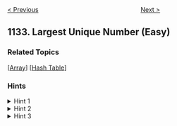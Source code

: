 <!--|This file generated by command(leetcode description); DO NOT EDIT.    |-->
<!--+----------------------------------------------------------------------+-->
<!--|@author    Openset <openset.wang@gmail.com>                           |-->
<!--|@link      https://github.com/openset                                 |-->
<!--|@home      https://github.com/openset/leetcode                        |-->
<!--+----------------------------------------------------------------------+-->

[< Previous](https://github.com/openset/leetcode/tree/master/problems/reported-posts-ii "Reported Posts II")
　　　　　　　　　　　　　　　　
[Next >](https://github.com/openset/leetcode/tree/master/problems/armstrong-number "Armstrong Number")

## 1133. Largest Unique Number (Easy)



### Related Topics
  [[Array](https://github.com/openset/leetcode/tree/master/tag/array/README.md)]
  [[Hash Table](https://github.com/openset/leetcode/tree/master/tag/hash-table/README.md)]

### Hints
<details>
<summary>Hint 1</summary>
Find the number of occurrences of each value.
</details>

<details>
<summary>Hint 2</summary>
Use an array or a hash table to do that.
</details>

<details>
<summary>Hint 3</summary>
Look for the largest value with number of occurrences = 1.
</details>
